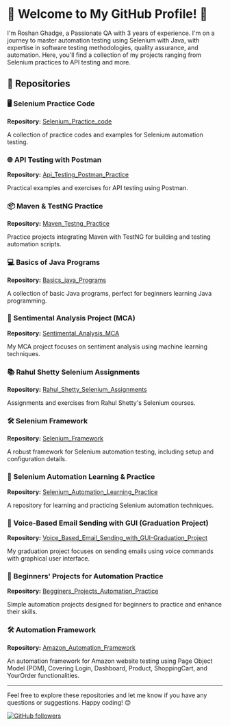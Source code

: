 # 👋 Welcome to My GitHub Profile! 👋

I'm Roshan Ghadge, a Passionate QA with 3 years of experience. I'm on a journey to master automation testing using Selenium with Java, with expertise in software testing methodologies, quality assurance, and automation. Here, you'll find a collection of my projects ranging from Selenium practices to API testing and more.

## 📂 Repositories

### 🖥️ Selenium Practice Code
**Repository:** [Selenium_Practice_code](https://github.com/RoshanGhadge20/Selenium_Practice_code)

A collection of practice codes and examples for Selenium automation testing.

### 🌐 API Testing with Postman
**Repository:** [Api_Testing_Postman_Practice](https://github.com/RoshanGhadge20/Api_Testing_Postman_Practice)

Practical examples and exercises for API testing using Postman.

### 📦 Maven & TestNG Practice
**Repository:** [Maven_Testng_Practice](https://github.com/RoshanGhadge20/Maven_Testng_Practice)

Practice projects integrating Maven with TestNG for building and testing automation scripts.

### 💻 Basics of Java Programs
**Repository:** [Basics_java_Programs](https://github.com/RoshanGhadge20/Basics_java_Programs)

A collection of basic Java programs, perfect for beginners learning Java programming.

### 🧠 Sentimental Analysis Project (MCA)
**Repository:** [Sentimental_Analysis_MCA](https://github.com/RoshanGhadge20/Sentimental_Analysis_MCA)

My MCA project focuses on sentiment analysis using machine learning techniques.

### 📚 Rahul Shetty Selenium Assignments
**Repository:** [Rahul_Shetty_Selenium_Assignments](https://github.com/RoshanGhadge20/Rahul_Shetty_Selenium_Assignments)

Assignments and exercises from Rahul Shetty's Selenium courses.

### 🛠️ Selenium Framework
**Repository:** [Selenium_Framework](https://github.com/RoshanGhadge20/Selenium_Framework)

A robust framework for Selenium automation testing, including setup and configuration details.

### 🚀 Selenium Automation Learning & Practice
**Repository:** [Selenium_Automation_Learning_Practice](https://github.com/RoshanGhadge20/Selenium_Automation_Learning_Practice)

A repository for learning and practicing Selenium automation techniques.

### 📧 Voice-Based Email Sending with GUI (Graduation Project)
**Repository:** [Voice_Based_Email_Sending_with_GUI-Graduation_Project](https://github.com/RoshanGhadge20/Voice_Based_Email_Sending_with_GUI-Graduation_Project)

My graduation project focuses on sending emails using voice commands with graphical user interface. 

### 🔰 Beginners' Projects for Automation Practice
**Repository:** [Begginers_Projects_Automation_Practice](https://github.com/RoshanGhadge20/Begginers_Projects_Automation_Practice)

Simple automation projects designed for beginners to practice and enhance their skills.

### 🛠️ Automation Framework
**Repository:** [Amazon_Automation_Framework](https://github.com/RoshanGhadge20/Amazon_Automation_Framework)

An automation framework for Amazon website testing using Page Object Model (POM), Covering Login, Dashboard, Product, ShoppingCart, and YourOrder functionalities.

---

Feel free to explore these repositories and let me know if you have any questions or suggestions. Happy coding! 😊

[![GitHub followers](https://img.shields.io/github/followers/RoshanGhadge20?label=Follow&style=social)](https://github.com/RoshanGhadge20)

